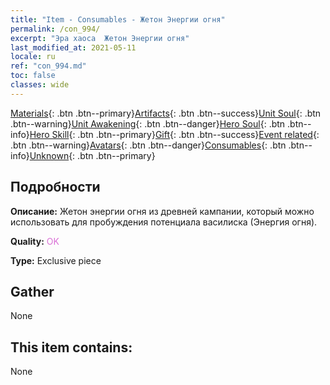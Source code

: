 ```yaml
---
title: "Item - Consumables - Жетон Энергии огня"
permalink: /con_994/
excerpt: "Эра хаоса  Жетон Энергии огня"
last_modified_at: 2021-05-11
locale: ru
ref: "con_994.md"
toc: false
classes: wide
---
```

 [Materials](/ItemsRU/){: .btn .btn--primary}[Artifacts](/ItemsRU/Artifacts/){: .btn .btn--success}[Unit Soul](/ItemsRU/UnitSoul/){: .btn .btn--warning}[Unit Awakening](/ItemsRU/UnitAwakening/){: .btn .btn--danger}[Hero Soul](/ItemsRU/HeroSoul/){: .btn .btn--info}[Hero Skill](/ItemsRU/HeroSkill/){: .btn .btn--primary}[Gift](/ItemsRU/Gift/){: .btn .btn--success}[Event related](/ItemsRU/Events/){: .btn .btn--warning}[Avatars](/ItemsRU/Avatars/){: .btn .btn--danger}[Consumables](/ItemsRU/Consumables/){: .btn .btn--info}[Unknown](/ItemsRU/Unknown/){: .btn .btn--primary}

## Подробности
 **Описание:** Жетон энергии огня из древней кампании, который можно использовать для пробуждения потенциала василиска (Энергия огня).

 **Quality:** <span style="color: #DA70D6">OK</span>

 **Type:** Exclusive piece

## Gather

  None

## This item contains:

  None

